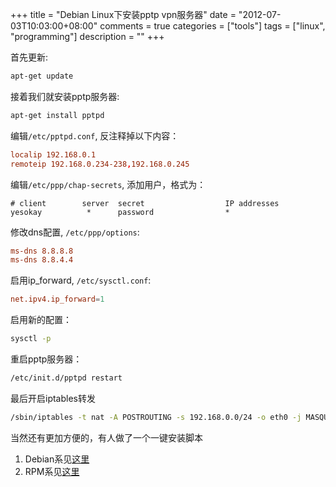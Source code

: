 +++
title = "Debian Linux下安装pptp vpn服务器"
date = "2012-07-03T10:03:00+08:00"
comments = true
categories = ["tools"]
tags = ["linux", "programming"]
description = ""
+++


首先更新:

```sh
apt-get update
```

接着我们就安装pptp服务器:

```sh
apt-get install pptpd
```

编辑`/etc/pptpd.conf`, 反注释掉以下内容：

```conf
localip 192.168.0.1
remoteip 192.168.0.234-238,192.168.0.245
```

<!--more-->

编辑`/etc/ppp/chap-secrets`, 添加用户，格式为：

```
# client        server  secret                  IP addresses
yesokay          *      password                *
```

修改dns配置, `/etc/ppp/options`:

```conf
ms-dns 8.8.8.8
ms-dns 8.8.4.4
```

启用ip_forward, `/etc/sysctl.conf`:

```conf
net.ipv4.ip_forward=1
```

启用新的配置：

```sh
sysctl -p
```

重启pptp服务器：

```sh
/etc/init.d/pptpd restart
```

最后开启iptables转发

```sh
/sbin/iptables -t nat -A POSTROUTING -s 192.168.0.0/24 -o eth0 -j MASQUERADE
```

当然还有更加方便的，有人做了一个一键安装脚本

1. Debian系见[这里](http://www.8ke.in/soft/pptpandl2tpondebian.sh)
2. RPM系见[这里](http://www.diahosting.com/dload/pptpd.sh)
